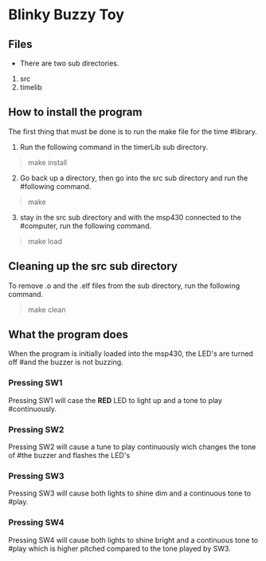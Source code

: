 # Blinky Buzzy Toy
## Files
- There are two sub directories.
1. src
2. timelib
## How to install the program
The first thing that must be done is to run the make file for the time
#library.
1. Run the following command in the timerLib sub directory.
> make install
2. Go back up a directory, then go into the src sub directory and run the
#following command.
> make
3. stay in the src sub directory and with the msp430 connected to the
#computer, run the following command.
> make load
## Cleaning up the src sub directory
To remove .o and the .elf files from the sub directory, run the following command.
> make clean
## What the program does
When the program is initially loaded into the msp430, the LED's are turned off
#and the buzzer is not buzzing.
### Pressing SW1
Pressing SW1 will case the **RED** LED to light up and a tone to play
#continuously.
### Pressing SW2
Pressing SW2 will cause a tune to play continuously wich changes the tone of
#the buzzer and flashes the LED's
### Pressing SW3
Pressing SW3 will cause both lights to shine dim and a continuous tone to
#play.
### Pressing SW4
Pressing SW4 will cause both lights to shine bright and a continuous tone to
#play which is higher pitched compared to the tone played by SW3.
